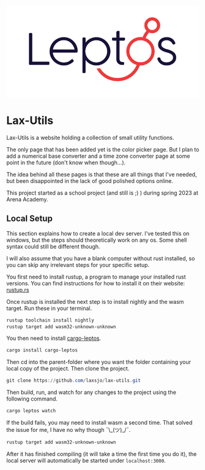 <picture>
    <source srcset="https://raw.githubusercontent.com/leptos-rs/leptos/main/docs/logos/Leptos_logo_Solid_White.svg" media="(prefers-color-scheme: dark)">
    <img src="https://raw.githubusercontent.com/leptos-rs/leptos/main/docs/logos/Leptos_logo_RGB.svg" alt="Leptos Logo">
</picture>

# Lax-Utils

Lax-Utils is a website holding a collection of small utility functions.

The only page that has been added yet is the color picker page.
But I plan to add a numerical base converter and a time zone converter page
at some point in the future (don't know when though...).

The idea behind all these pages is that these are all things that I've needed,
but been disappointed in the lack of good polished options online.

This project started as a school project (and still is ;) ) during spring 2023 at Arena Academy.

## Local Setup

This section explains how to create a local dev server.
I've tested this on windows, but the steps should theoretically work on any os.
Some shell syntax could still be different though.

I will also assume that you have a blank computer without rust installed, so you
can skip any irrelevant steps for your specific setup.

You first need to install rustup, a program to manage your installed rust
versions. You can find instructions for how to install it on their website: [rustup.rs](https://rustup.rs/)

Once rustup is installed the next step is to install nightly and the wasm
target. Run these in your terminal.

```powershell
rustup toolchain install nightly
rustup target add wasm32-unknown-unknown
```

You then need to install [cargo-leptos](https://github.com/leptos-rs/cargo-leptos).

```powershell
cargo install cargo-leptos
```

Then cd into the parent-folder where you want the folder containing your local copy of the project.
Then clone the project.

```powershell
git clone https://github.com/laxsjo/lax-utils.git
```

Then build, run, and watch for any changes to the project using the following
command.

```powershell
cargo leptos watch
```

If the build fails, you may need to install wasm a second time. That solved the
issue for me, I have no why though ¯\\\_(ツ)\_/¯.

```powershell
rustup target add wasm32-unknown-unknown
```

After it has finished compiling (it will take a time the first time you do it),
the local server will automatically be started under `localhost:3000`.

<!-- ## Executing a Server on a Remote Machine Without the Toolchain

After running a `cargo leptos build --release` the minimum files needed are:

1. The server binary located in `target/server/release`
2. The `site` directory and all files within located in `target/site`

Copy these files to your remote server. The directory structure should be:

```text
leptos_start
site/
```

Set the following environment variables (updating for your project as needed):

```text
LEPTOS_OUTPUT_NAME="lax-utils"
LEPTOS_SITE_ROOT="site"
LEPTOS_SITE_PKG_DIR="pkg"
LEPTOS_SITE_ADDR="127.0.0.1:3000"
LEPTOS_RELOAD_PORT="3001"
```

Finally, run the server binary. -->

<!-- potential logo? https://www.flaticon.com/free-icon/fish_3162099?term=salmon&related_id=3162099 -->
